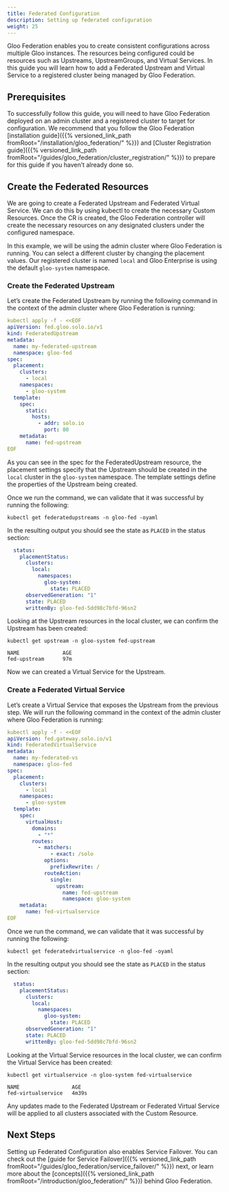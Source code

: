 ```yaml
---
title: Federated Configuration
description: Setting up federated configuration
weight: 25
---
```


Gloo Federation enables you to create consistent configurations across multiple Gloo instances. The resources being configured could be resources such as Upstreams, UpstreamGroups, and Virtual Services. In this guide you will learn how to add a Federated Upstream and Virtual Service to a registered cluster being managed by Gloo Federation.

## Prerequisites

To successfully follow this guide, you will need to have Gloo Federation deployed on an admin cluster and a registered cluster to target for configuration. We recommend that you follow the Gloo Federation [installation guide]({{% versioned_link_path fromRoot="/installation/gloo_federation/" %}})  and [Cluster Registration guide]({{% versioned_link_path fromRoot="/guides/gloo_federation/cluster_registration/" %}}) to prepare for this guide if you haven’t already done so.

## Create the Federated Resources

We are going to create a Federated Upstream and Federated Virtual Service. We can do this by using kubectl to create the necessary Custom Resources. Once the CR is created, the Gloo Federation controller will create the necessary resources on any designated clusters under the configured namespace.

In this example, we will be using the admin cluster where Gloo Federation is running. You can select a different cluster by changing the placement values. Our registered cluster is named `local` and Gloo Enterprise is using the default `gloo-system` namespace.

### Create the Federated Upstream

Let’s create the Federated Upstream by running the following command in the context of the admin cluster where Gloo Federation is running:

```yaml
kubectl apply -f - <<EOF
apiVersion: fed.gloo.solo.io/v1
kind: FederatedUpstream
metadata:
  name: my-federated-upstream
  namespace: gloo-fed
spec:
  placement:
    clusters:
      - local
    namespaces:
      - gloo-system
  template:
    spec:
      static:
        hosts:
          - addr: solo.io
            port: 80
    metadata:
      name: fed-upstream
EOF
```

As you can see in the spec for the FederatedUpstream resource, the placement settings specify that the Upstream should be created in the `local` cluster in the `gloo-system` namespace. The template settings define the properties of the Upstream being created.

Once we run the command, we can validate that it was successful by running the following:

```
kubectl get federatedupstreams -n gloo-fed -oyaml
```

In the resulting output you should see the state as `PLACED` in the status section:

```yaml
  status:
    placementStatus:
      clusters:
        local:
          namespaces:
            gloo-system:
              state: PLACED
      observedGeneration: "1"
      state: PLACED
      writtenBy: gloo-fed-5dd98c7bfd-96sn2
```

Looking at the Upstream resources in the local cluster, we can confirm the Upstream has been created:

```
kubectl get upstream -n gloo-system fed-upstream
```

```
NAME              AGE
fed-upstream      97m
```

Now we can created a Virtual Service for the Upstream.

### Create a Federated Virtual Service

Let’s create a Virtual Service that exposes the Upstream from the previous step. We will run the following command in the context of the admin cluster where Gloo Federation is running:

```yaml
kubectl apply -f - <<EOF
apiVersion: fed.gateway.solo.io/v1
kind: FederatedVirtualService
metadata:
  name: my-federated-vs
  namespace: gloo-fed
spec:
  placement:
    clusters:
      - local
    namespaces:
      - gloo-system
  template:
    spec:
      virtualHost:
        domains:
          - "*"
        routes:
          - matchers:
              - exact: /solo
            options:
              prefixRewrite: /
            routeAction:
              single:
                upstream:
                  name: fed-upstream
                  namespace: gloo-system
    metadata:
      name: fed-virtualservice
EOF
```

Once we run the command, we can validate that it was successful by running the following:

```
kubectl get federatedvirtualservice -n gloo-fed -oyaml
```

In the resulting output you should see the state as `PLACED` in the status section:

```yaml
  status:
    placementStatus:
      clusters:
        local:
          namespaces:
            gloo-system:
              state: PLACED
      observedGeneration: "1"
      state: PLACED
      writtenBy: gloo-fed-5dd98c7bfd-96sn2
```

Looking at the Virtual Service resources in the local cluster, we can confirm the Virtual Service has been created:

```
kubectl get virtualservice -n gloo-system fed-virtualservice
```

```
NAME                 AGE
fed-virtualservice   4m39s
```

Any updates made to the Federated Upstream or Federated Virtual Service will be applied to all clusters associated with the Custom Resource.

## Next Steps

Setting up Federated Configuration also enables Service Failover. You can check out the [guide for Service Failover]({{% versioned_link_path fromRoot="/guides/gloo_federation/service_failover/" %}}) next, or learn more about the [concepts]({{% versioned_link_path fromRoot="/introduction/gloo_federation/" %}}) behind Gloo Federation.